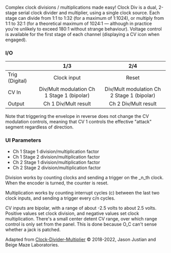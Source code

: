 Complex clock divisions / multiplications made easy! Clock Div is a dual, 2-stage serial clock divider and multiplier, using a single clock source. Each stage can divide from 1:1 to 1:32 (for a maximum of 1:1024), or multiply from 1:1 to 32:1 (for a theoretical maximum of 1024:1 — although in practice you're unlikely to exceed 180:1 without strange behaviour). Voltage control is available for the first stage of each channel (displaying a CV icon when engaged).
### I/O

|                |              1/3           |                   2/4                |
| -------------- |:---------------------------:|:-------------------------------------:|
| Trig (Digital) |  Clock input   | Reset |
| CV In          | Div/Mult modulation Ch 1 Stage 1 (bipolar) |      Div/Mult modulation Ch 2 Stage 1 (bipolar)       |
| Output         |          Ch 1 Div/Mult result             |         Ch 2 Div/Mult result          |

Note that triggering the envelope in reverse does not change the CV modulation controls, meaning that CV 1 controls the effective "attack" segment regardless of direction.

### UI Parameters
* Ch 1 Stage 1 division/multiplication factor
* Ch 1 Stage 2 division/multiplication factor
* Ch 2 Stage 1 division/multiplication factor
* Ch 2 Stage 2 division/multiplication factor

Division works by counting clocks and sending a trigger on the _n_th clock. When the encoder is turned, the counter is reset.

Multiplication works by counting interrupt cycles (c) between the last two clock inputs, and sending a trigger every c/n cycles.

CV inputs are bipolar, with a range of about -2.5 volts to about 2.5 volts. Positive values set clock division, and negative values set clock multiplication. There's a small center detent CV range, over which range control is only set from the panel. This is done because O_C can't sense whether a jack is patched.


Adapted from [Clock-Divider-Multiplier](https://github.com/Chysn/O_C-HemisphereSuite/wiki/Clock-Divider-Multiplier) © 2018-2022, Jason Justian and Beige Maze Laboratories. 